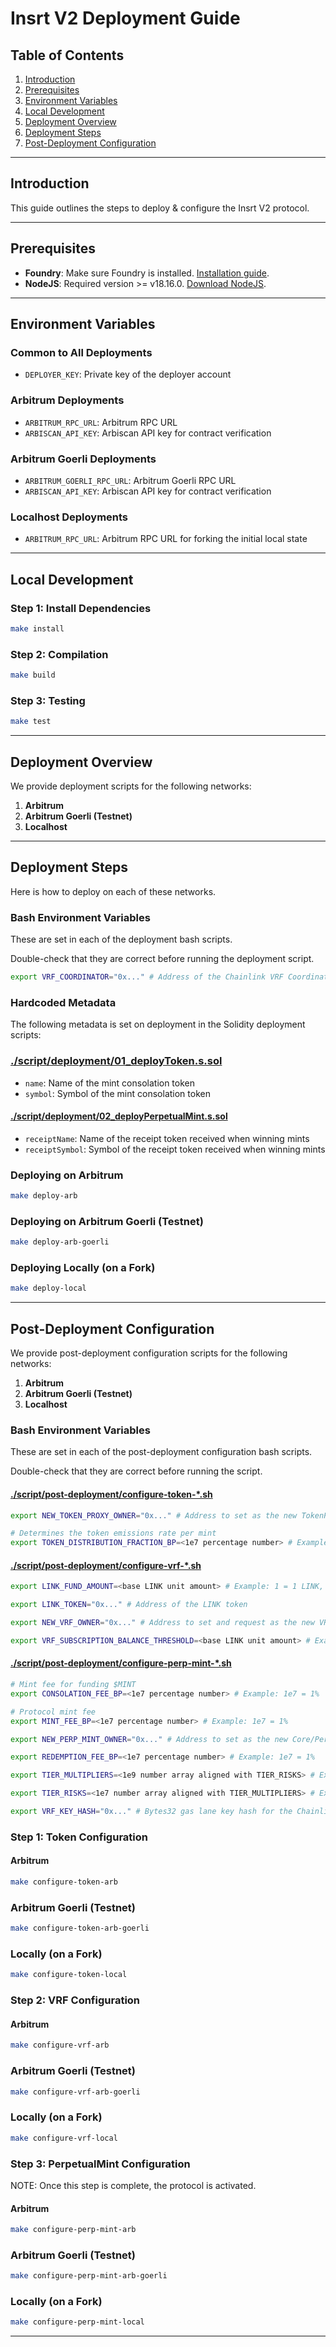 # Insrt V2 Deployment Guide

## Table of Contents

1. [Introduction](#introduction)
2. [Prerequisites](#prerequisites)
3. [Environment Variables](#environment-variables)
4. [Local Development](#local-development)
5. [Deployment Overview](#deployment-overview)
6. [Deployment Steps](#deployment-steps)
7. [Post-Deployment Configuration](#post-deployment-configuration)

---

## Introduction

This guide outlines the steps to deploy & configure the Insrt V2 protocol.

---

## Prerequisites

- **Foundry**: Make sure Foundry is installed. [Installation guide](https://getfoundry.sh/).
- **NodeJS**: Required version \>= v18.16.0. [Download NodeJS](https://nodejs.org/en/).

---

## Environment Variables

### Common to All Deployments

- `DEPLOYER_KEY`: Private key of the deployer account

### Arbitrum Deployments

- `ARBITRUM_RPC_URL`: Arbitrum RPC URL
- `ARBISCAN_API_KEY`: Arbiscan API key for contract verification

### Arbitrum Goerli Deployments

- `ARBITRUM_GOERLI_RPC_URL`: Arbitrum Goerli RPC URL
- `ARBISCAN_API_KEY`: Arbiscan API key for contract verification

### Localhost Deployments

- `ARBITRUM_RPC_URL`: Arbitrum RPC URL for forking the initial local state

---

## Local Development

### Step 1: Install Dependencies

```bash
make install
```

### Step 2: Compilation

```bash
make build
```

### Step 3: Testing

```bash
make test
```

---

## Deployment Overview

We provide deployment scripts for the following networks:

1. **Arbitrum**
2. **Arbitrum Goerli (Testnet)**
3. **Localhost**

---

## Deployment Steps

Here is how to deploy on each of these networks.

### Bash Environment Variables

These are set in each of the deployment bash scripts.

Double-check that they are correct before running the deployment script.

```bash
export VRF_COORDINATOR="0x..." # Address of the Chainlink VRF Coordinator
```

### Hardcoded Metadata

The following metadata is set on deployment in the Solidity deployment scripts:

### [./script/deployment/01_deployToken.s.sol](https://github.com/Insrt-Finance/insrt-v2-contracts/blob/v0.1.0-alpha/script/deployment/01_deployToken.s.sol)

- `name`: Name of the mint consolation token
- `symbol`: Symbol of the mint consolation token

#### [./script/deployment/02_deployPerpetualMint.s.sol](https://github.com/Insrt-Finance/insrt-v2-contracts/blob/v0.1.0-alpha/script/deployment/02_deployPerpetualMint.s.sol)

- `receiptName`: Name of the receipt token received when winning mints
- `receiptSymbol`: Symbol of the receipt token received when winning mints

### Deploying on Arbitrum

```bash
make deploy-arb
```

### Deploying on Arbitrum Goerli (Testnet)

```bash
make deploy-arb-goerli
```

### Deploying Locally (on a Fork)

```bash
make deploy-local
```

---

## Post-Deployment Configuration

We provide post-deployment configuration scripts for the following networks:

1. **Arbitrum**
2. **Arbitrum Goerli (Testnet)**
3. **Localhost**

### Bash Environment Variables

These are set in each of the post-deployment configuration bash scripts.

Double-check that they are correct before running the script.

#### [./script/post-deployment/configure-token-\*.sh](https://github.com/Insrt-Finance/insrt-v2-contracts/blob/v0.1.0-alpha/script/post-deployment/configure-token-arb.sh)

```bash
export NEW_TOKEN_PROXY_OWNER="0x..." # Address to set as the new TokenProxy owner

# Determines the token emissions rate per mint
export TOKEN_DISTRIBUTION_FRACTION_BP=<1e7 percentage number> # Example: 1e7 = 1%
```

#### [./script/post-deployment/configure-vrf-\*.sh](https://github.com/Insrt-Finance/insrt-v2-contracts/blob/v0.1.0-alpha/script/post-deployment/configure-vrf-arb.sh)

```bash
export LINK_FUND_AMOUNT=<base LINK unit amount> # Example: 1 = 1 LINK, can be 0 to fund subscription later

export LINK_TOKEN="0x..." # Address of the LINK token

export NEW_VRF_OWNER="0x..." # Address to set and request as the new VRF subscription owner

export VRF_SUBSCRIPTION_BALANCE_THRESHOLD=<base LINK unit amount> # Example: 1 = 1 LINK
```

#### [./script/post-deployment/configure-perp-mint-\*.sh](https://github.com/Insrt-Finance/insrt-v2-contracts/blob/v0.1.0-alpha/script/post-deployment/configure-perp-mint-arb.sh)

```bash
# Mint fee for funding $MINT
export CONSOLATION_FEE_BP=<1e7 percentage number> # Example: 1e7 = 1%

# Protocol mint fee
export MINT_FEE_BP=<1e7 percentage number> # Example: 1e7 = 1%

export NEW_PERP_MINT_OWNER="0x..." # Address to set as the new Core/PerpetualMint owner

export REDEMPTION_FEE_BP=<1e7 percentage number> # Example: 1e7 = 1%

export TIER_MULTIPLIERS=<1e9 number array aligned with TIER_RISKS> # Example: 1e9,2e9,4e9,8e9,16e9 = 1x, 2x, 4x, 8x, 16x

export TIER_RISKS=<1e7 number array aligned with TIER_MULTIPLIERS> # Example: 60e7,25e7,10e7,4e7,1e7 = 60%, 25%, 10%, 4%, 1%

export VRF_KEY_HASH="0x..." # Bytes32 gas lane key hash for the Chainlink VRF Coordinator
```

### Step 1: Token Configuration

#### Arbitrum

```bash
make configure-token-arb
```

### Arbitrum Goerli (Testnet)

```bash
make configure-token-arb-goerli
```

### Locally (on a Fork)

```bash
make configure-token-local
```

### Step 2: VRF Configuration

#### Arbitrum

```bash
make configure-vrf-arb
```

### Arbitrum Goerli (Testnet)

```bash
make configure-vrf-arb-goerli
```

### Locally (on a Fork)

```bash
make configure-vrf-local
```

### Step 3: PerpetualMint Configuration

NOTE: Once this step is complete, the protocol is activated.

#### Arbitrum

```bash
make configure-perp-mint-arb
```

### Arbitrum Goerli (Testnet)

```bash
make configure-perp-mint-arb-goerli
```

### Locally (on a Fork)

```bash
make configure-perp-mint-local
```

---
